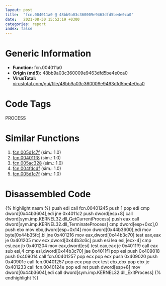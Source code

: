 ```yaml
---
layout: post
title:  "fcn.004011a0 @ 48bb9a03c360009e9463dfd5be4e0ca0"
date:   2021-08-30 15:52:19 +0300
categories: report
index: false
---
```


# Generic Information
- **Function:** fcn.004011a0
- **Origin (md5):** 48bb9a03c360009e9463dfd5be4e0ca0
- **VirusTotal:** [virustotal.com/gui/file/48bb9a03c360009e9463dfd5be4e0ca0][virustotal_ref]

# Code Tags
<span class="tag" id="PROCESS">PROCESS</span>


# Similar Functions

1. [fcn.005d1c7f][similar_1_ref] (sim.: 1.0)
2. [fcn.004011f8][similar_2_ref] (sim.: 1.0)
3. [fcn.005ac328][similar_3_ref] (sim.: 1.0)
4. [fcn.004fdcdf][similar_4_ref] (sim.: 1.0)
5. [fcn.005d1c7f][similar_5_ref] (sim.: 1.0)


# Disassembled Code

{% highlight nasm %}
push edi
call fcn.00401245
push 1
pop edi
cmp dword[0x44b3604],edi
jne 0x4011c2
push dword[esp+8]
call dword[sym.imp.KERNEL32.dll_GetCurrentProcess]
push eax
call dword[sym.imp.KERNEL32.dll_TerminateProcess]
cmp dword[esp+0xc],0
push ebx
mov ebx,dword[esp+0x14]
mov dword[0x44b3600],edi
mov byte[0x44b35fc],bl
jne 0x401216
mov eax,dword[0x44b3c70]
test eax,eax
je 0x401205
mov ecx,dword[0x44b3c6c]
push esi
lea esi,[ecx-4]
cmp esi,eax
jb 0x401204
mov eax,dword[esi]
test eax,eax
je 0x4011f9
call eax
sub esi,4
cmp esi,dword[0x44b3c70]
jae 0x4011f1
pop esi
push 0x409018
push 0x409014
call fcn.00401257
pop ecx
pop ecx
push 0x409020
push 0x40901c
call fcn.00401257
pop ecx
pop ecx
test ebx,ebx
pop ebx
je 0x401233
call fcn.0040124e
pop edi
ret
push dword[esp+8]
mov dword[0x44b3604],edi
call dword[sym.imp.KERNEL32.dll_ExitProcess]
{% endhighlight %}


[similar_1_ref]: /report/fcn.005d1c7f@4179b381a87b74dcd140154f9010ef86
[similar_2_ref]: /report/fcn.004011f8@faca7110288761a0f664158c1f6c3986
[similar_3_ref]: /report/fcn.005ac328@792ba17bc3097e6be31d5d8d17300850
[similar_4_ref]: /report/fcn.004fdcdf@557dcbbf2711fedc520328fbbc657056
[similar_5_ref]: /report/fcn.005d1c7f@36725a4ae161c6e8a09f5f34ebd6f2e0
[virustotal_ref]: https://www.virustotal.com/gui/file/48bb9a03c360009e9463dfd5be4e0ca0